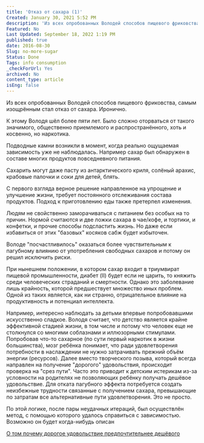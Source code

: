 ```yaml
---
title: 'Отказ от сахара (1)'
Created: January 30, 2021 5:52 PM
description: 'Из всех опробованных Володей способов пищевого фриковства, самым изощрённым стал отказ от сахара. Иронично.'
Featured: No
Last Updated: September 18, 2022 1:19 PM
published: true
date: 2016-08-30
Slug: no-more-sugar
Status: Done
Tags: info consumption
_checkForUrl: Yes
archived: No
content_type: article
isEng: false
---
```


Из всех опробованных Володей способов пищевого фриковства, самым изощрённым стал отказ от сахара. Иронично.

К этому Володя шёл более пяти лет. Было сложно оторваться от такого значимого, общественно приемлемого и распространённого, хоть и косвенно, но наркотика.

Подводные камни возникли в момент, когда реально ощущаемая зависимость уже не наблюдалась. Например сахар был обнаружен в составе многих продуктов повседневного питания.

Сахарить могут даже пасту из антарктического криля, солёный арахис, крабовые палочки и соки для детей, блять.

С первого взгляда верное решение направленное на упрощение и улучшение жизни, требует постоянного отслеживания состава продуктов. Подход к приготовлению еды также претерпел изменения.

Людям не свойственно заморачиваться с питанием без особых на то причин. Нормой считаются и две ложки сахара в чае/кофе, и тортики, и конфетки, и прочие способы подсластить жизнь. Но даже если избавиться от этих "базовых" косяков сабж будет избыточен.

Володе "посчастливилось" оказаться более чувствительным к пагубному влиянию от употребления свободных сахаров и потому он решил исключить риски.

При нынешнем положении, в котором сахар входит в триумвират пищевой промышленности, диабет (II) будет если не царить, то княжить среди человеческих страданий и смертности. Однако это заболевание лишь крайность, которой предшествует множество иных проблем. Одной из таких является, как ни странно, отрицательное влияние на продуктивность и потенциал интеллекта.

Например, интересно наблюдать за детьми впервые попробовавшими искусственно сладкое. Володя считает, что детство является крайне эффективной стадией жизни, в том числе и потому что человек еще не столкнулся со многими соблазнами и иллюзорными стимулами. Попробовав что-то сахарное (по сути первый наркотик в жизни большинства), мозг ребёнка понимает, что ради удовлетворения потребности в наслаждении не нужно затрачивать прежний объём энергии (ресурсов). Далее вместо творческого позыва, который всегда направлен на получение "дорогого" удовольствия, происходит проверка на "срез пути". Часто это приводит к детским истерикам из-за условности на родителях не позволяющих ребёнку получать дешёвое удовольствие. Для отката пагубного эффекта потребуется создать неизбежные трудности связанные с получением сахара, превышающие по затратам все альтернативные пути удовлетворения. Это не просто.

По этой логике, после пары неудачных итераций, был осуществлён метод, с помощью которого удалось справиться с зависимостью. Возможно он будет когда-нибудь описан

[О том почему дорогое удовольствие предпочтительнее дешёвого](https://someta.site/about-evolution-drugs-and-success)